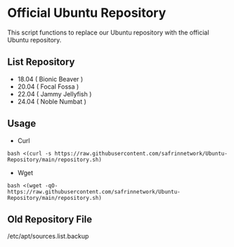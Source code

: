 # Official Ubuntu Repository
This script functions to replace our Ubuntu repository with the official Ubuntu repository.
## List Repository
- 18.04 ( Bionic Beaver )
- 20.04 ( Focal Fossa )
- 22.04 ( Jammy Jellyfish )
- 24.04 ( Noble Numbat )
## Usage
- Curl
```
bash <(curl -s https://raw.githubusercontent.com/safrinnetwork/Ubuntu-Repository/main/repository.sh)
```
- Wget
```
bash <(wget -qO- https://raw.githubusercontent.com/safrinnetwork/Ubuntu-Repository/main/repository.sh)
```
## Old Repository File
/etc/apt/sources.list.backup
